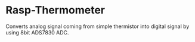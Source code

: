# Rasp-Thermometer
Converts analog signal coming from simple thermistor into digital signal by using 8bit ADS7830 ADC.
